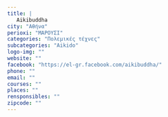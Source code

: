 ```yaml
---
title: |
   Aikibuddha
city: "Αθήνα"
perioxi: "ΜΑΡΟΥΣΙ"
categories: "Πολεμικές τέχνες"
subcategories: "Aikido"
logo-img: ""
website: ""
facebook: "https://el-gr.facebook.com/aikibuddha/"
phone: ""
email: ""
courses: ""
places: ""
rensponsibles: ""
zipcode: ""
---
```




